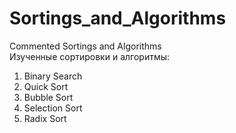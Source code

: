 # Sortings_and_Algorithms
Commented Sortings and Algorithms<br />
Изученные сортировки и алгоритмы:
1. Binary Search
2. Quick Sort
3. Bubble Sort
4. Selection Sort
5. Radix Sort
